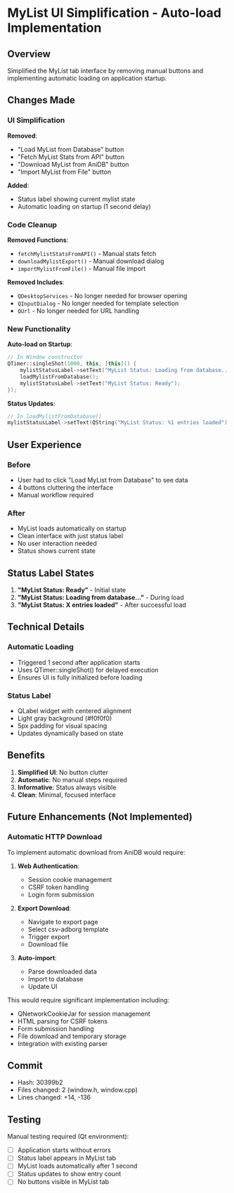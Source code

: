 # MyList UI Simplification - Auto-load Implementation

## Overview
Simplified the MyList tab interface by removing manual buttons and implementing automatic loading on application startup.

## Changes Made

### UI Simplification
**Removed**:
- "Load MyList from Database" button
- "Fetch MyList Stats from API" button
- "Download MyList from AniDB" button
- "Import MyList from File" button

**Added**:
- Status label showing current mylist state
- Automatic loading on startup (1 second delay)

### Code Cleanup
**Removed Functions**:
- `fetchMylistStatsFromAPI()` - Manual stats fetch
- `downloadMylistExport()` - Manual download dialog
- `importMylistFromFile()` - Manual file import

**Removed Includes**:
- `QDesktopServices` - No longer needed for browser opening
- `QInputDialog` - No longer needed for template selection
- `QUrl` - No longer needed for URL handling

### New Functionality

**Auto-load on Startup**:
```cpp
// In Window constructor
QTimer::singleShot(1000, this, [this]() {
    mylistStatusLabel->setText("MyList Status: Loading from database...");
    loadMylistFromDatabase();
    mylistStatusLabel->setText("MyList Status: Ready");
});
```

**Status Updates**:
```cpp
// In loadMylistFromDatabase()
mylistStatusLabel->setText(QString("MyList Status: %1 entries loaded").arg(totalEntries));
```

## User Experience

### Before
- User had to click "Load MyList from Database" to see data
- 4 buttons cluttering the interface
- Manual workflow required

### After
- MyList loads automatically on startup
- Clean interface with just status label
- No user interaction needed
- Status shows current state

## Status Label States

1. **"MyList Status: Ready"** - Initial state
2. **"MyList Status: Loading from database..."** - During load
3. **"MyList Status: X entries loaded"** - After successful load

## Technical Details

### Automatic Loading
- Triggered 1 second after application starts
- Uses QTimer::singleShot() for delayed execution
- Ensures UI is fully initialized before loading

### Status Label
- QLabel widget with centered alignment
- Light gray background (#f0f0f0)
- 5px padding for visual spacing
- Updates dynamically based on state

## Benefits

1. **Simplified UI**: No button clutter
2. **Automatic**: No manual steps required
3. **Informative**: Status always visible
4. **Clean**: Minimal, focused interface

## Future Enhancements (Not Implemented)

### Automatic HTTP Download
To implement automatic download from AniDB would require:

1. **Web Authentication**:
   - Session cookie management
   - CSRF token handling
   - Login form submission

2. **Export Download**:
   - Navigate to export page
   - Select csv-adborg template
   - Trigger export
   - Download file

3. **Auto-import**:
   - Parse downloaded data
   - Import to database
   - Update UI

This would require significant implementation including:
- QNetworkCookieJar for session management
- HTML parsing for CSRF tokens
- Form submission handling
- File download and temporary storage
- Integration with existing parser

## Commit
- Hash: 30399b2
- Files changed: 2 (window.h, window.cpp)
- Lines changed: +14, -136

## Testing
Manual testing required (Qt environment):
- [ ] Application starts without errors
- [ ] Status label appears in MyList tab
- [ ] MyList loads automatically after 1 second
- [ ] Status updates to show entry count
- [ ] No buttons visible in MyList tab
